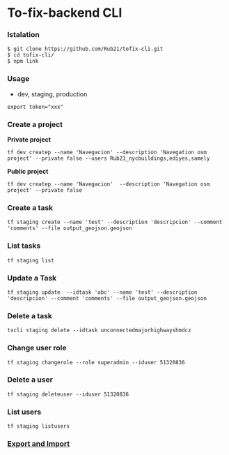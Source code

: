 # To-fix-backend CLI

### Istalation

```
$ git clone https://github.com/Rub21/tofix-cli.git
$ cd tofix-cli/
$ npm link

```

### Usage

- dev, staging, production

`export token="xxx"`


### Create a project

**Private project**

`tf dev createp --name 'Navegacion' --description 'Navegation osm project' --private false --users Rub21_nycbuildings,ediyes,samely`

**Public project**

`tf dev createp --name 'Navegacion'  --description 'Navegation osm project' --private false`

### Create a task

`tf staging create --name 'test' --description 'descripcion' --comment 'comments' --file output_geojson.geojson`

### List tasks

`tf staging list`

### Update a Task


`tf staging update  --idtask 'abc' --name 'test' --description 'descripcion' --comment 'comments' --file output_geojson.geojson`


### Delete a task

`txcli staging delete --idtask unconnectedmajorhighwayshmdcz`

### Change user role

`tf staging changerole --role superadmin --iduser 51320836`

### Delete a user

`tf staging deleteuser --iduser 51320836`

### List users

`tf staging listusers`

### [Export and Import](https://github.com/Rub21/tofix-cli/blob/master/IMPORT.md)
